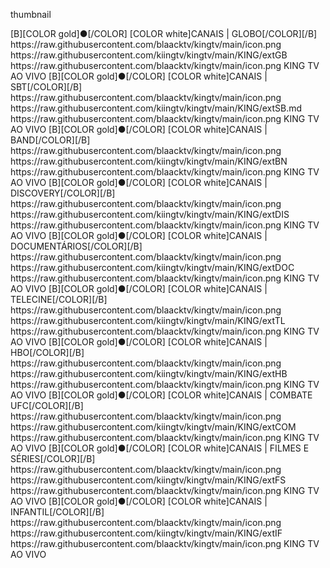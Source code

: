 <layouttype>thumbnail</layouttype>

<channels>
<channel>
<name>[B][COLOR gold]●[/COLOR] [COLOR white]CANAIS | GLOBO[/COLOR][/B]</name>
<thumbnail>https://raw.githubusercontent.com/blaacktv/kingtv/main/icon.png</thumbnail>
<externallink>https://raw.githubusercontent.com/kiingtv/kingtv/main/KING/extGB</externallink>
<fanart>https://raw.githubusercontent.com/blaacktv/kingtv/main/icon.png</fanart>
<info>KING TV AO VIVO</info>
</channel>

<channel>
<name>[B][COLOR gold]●[/COLOR] [COLOR white]CANAIS | SBT[/COLOR][/B]</name>
<thumbnail>https://raw.githubusercontent.com/blaacktv/kingtv/main/icon.png</thumbnail>
<externallink>https://raw.githubusercontent.com/kiingtv/kingtv/main/KING/extSB.md</externallink>
<fanart>https://raw.githubusercontent.com/blaacktv/kingtv/main/icon.png</fanart>
<info>KING TV AO VIVO</info>
</channel>

<channel>
<name>[B][COLOR gold]●[/COLOR] [COLOR white]CANAIS | BAND[/COLOR][/B]</name>
<thumbnail>https://raw.githubusercontent.com/blaacktv/kingtv/main/icon.png</thumbnail>
<externallink>https://raw.githubusercontent.com/kiingtv/kingtv/main/KING/extBN</externallink>
<fanart>https://raw.githubusercontent.com/blaacktv/kingtv/main/icon.png</fanart>
<info>KING TV AO VIVO</info>
</channel>

<channel>
<name>[B][COLOR gold]●[/COLOR] [COLOR white]CANAIS | DISCOVERY[/COLOR][/B]</name>
<thumbnail>https://raw.githubusercontent.com/blaacktv/kingtv/main/icon.png</thumbnail>
<externallink>https://raw.githubusercontent.com/kiingtv/kingtv/main/KING/extDIS</externallink>
<fanart>https://raw.githubusercontent.com/blaacktv/kingtv/main/icon.png</fanart>
<info>KING TV AO VIVO</info>
</channel>

<channel>
<name>[B][COLOR gold]●[/COLOR] [COLOR white]CANAIS | DOCUMENTÁRIOS[/COLOR][/B]</name>
<thumbnail>https://raw.githubusercontent.com/blaacktv/kingtv/main/icon.png</thumbnail>
<externallink>https://raw.githubusercontent.com/kiingtv/kingtv/main/KING/extDOC</externallink>
<fanart>https://raw.githubusercontent.com/blaacktv/kingtv/main/icon.png</fanart>
<info>KING TV AO VIVO</info>
</channel>

<channel>
<name>[B][COLOR gold]●[/COLOR] [COLOR white]CANAIS | TELECINE[/COLOR][/B]</name>
<thumbnail>https://raw.githubusercontent.com/blaacktv/kingtv/main/icon.png</thumbnail>
<externallink>https://raw.githubusercontent.com/kiingtv/kingtv/main/KING/extTL</externallink>
<fanart>https://raw.githubusercontent.com/blaacktv/kingtv/main/icon.png</fanart>
<info>KING TV AO VIVO</info>
</channel>

<channel>
<name>[B][COLOR gold]●[/COLOR] [COLOR white]CANAIS | HBO[/COLOR][/B]</name>
<thumbnail>https://raw.githubusercontent.com/blaacktv/kingtv/main/icon.png</thumbnail>
<externallink>https://raw.githubusercontent.com/kiingtv/kingtv/main/KING/extHB</externallink>
<fanart>https://raw.githubusercontent.com/blaacktv/kingtv/main/icon.png</fanart>
<info>KING TV AO VIVO</info>
</channel>

<channel>
<name>[B][COLOR gold]●[/COLOR] [COLOR white]CANAIS | COMBATE UFC[/COLOR][/B]</name>
<thumbnail>https://raw.githubusercontent.com/blaacktv/kingtv/main/icon.png</thumbnail>
<externallink>https://raw.githubusercontent.com/kiingtv/kingtv/main/KING/extCOM</externallink>
<fanart>https://raw.githubusercontent.com/blaacktv/kingtv/main/icon.png</fanart>
<info>KING TV AO VIVO</info>
</channel>

<channel>
<name>[B][COLOR gold]●[/COLOR] [COLOR white]CANAIS | FILMES E SÉRIES[/COLOR][/B]</name>
<thumbnail>https://raw.githubusercontent.com/blaacktv/kingtv/main/icon.png</thumbnail>
<externallink>https://raw.githubusercontent.com/kiingtv/kingtv/main/KING/extFS</externallink>
<fanart>https://raw.githubusercontent.com/blaacktv/kingtv/main/icon.png</fanart>
<info>KING TV AO VIVO</info>
</channel>

<channel>
<name>[B][COLOR gold]●[/COLOR] [COLOR white]CANAIS | INFANTIL[/COLOR][/B]</name>
<thumbnail>https://raw.githubusercontent.com/blaacktv/kingtv/main/icon.png</thumbnail>
<externallink>https://raw.githubusercontent.com/kiingtv/kingtv/main/KING/extIF</externallink>
<fanart>https://raw.githubusercontent.com/blaacktv/kingtv/main/icon.png</fanart>
<info>KING TV AO VIVO</info>
</channel>



</channels>
